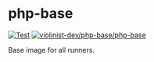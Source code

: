 # php-base

[![Test](https://github.com/violinist-dev/php-base/actions/workflows/test.yml/badge.svg)](https://github.com/violinist-dev/php-base/actions/workflows/test.yml)
[![violinist-dev/php-base/php-base](https://img.shields.io/badge/dynamic/yaml?url=https%3A%2F%2Fraw.githubusercontent.com%2Feiriksm%2Fghcr-pulls%2Fmaster%2Fviolinist-dev-php-base.yml&query=$.human&label=docker%20pulls)](https://github.com/violinist-dev/php-base/pkgs/container/php-base)

Base image for all runners.

